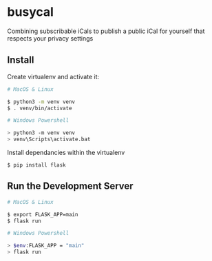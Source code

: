 # busycal
Combining subscribable iCals to publish a public iCal for yourself that respects your privacy settings

## Install

Create virtualenv and activate it:

```sh
# MacOS & Linux

$ python3 -m venv venv
$ . venv/bin/activate
```
```sh
# Windows Powershell

> python3 -m venv venv
> venv\Scripts\activate.bat
```

Install dependancies within the virtualenv

```
$ pip install flask
```

## Run the Development Server

```sh
# MacOS & Linux

$ export FLASK_APP=main
$ flask run
```

```sh
# Windows Powershell

> $env:FLASK_APP = "main"
> flask run
```